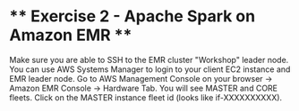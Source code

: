 # ** Exercise 2 - Apache Spark on Amazon EMR **

Make sure you are able to SSH to the EMR cluster "Workshop" leader node. You can use AWS Systems Manager to login to your client EC2 instance and EMR leader node.
Go to AWS Management Console on your browser -> Amazon EMR Console -> Hardware Tab. You will see MASTER and CORE fleets. Click on the MASTER instance fleet id (looks like if-XXXXXXXXXX).
